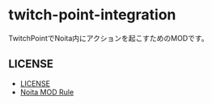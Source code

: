 # twitch-point-integration

TwitchPointでNoita内にアクションを起こすためのMODです。

## LICENSE

- [LICENSE](LICENSE)
- [Noita MOD Rule](docs/NOITA_MOD_RULES.md)
